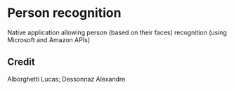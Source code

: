 # Person recognition
Native application allowing person (based on their faces) recognition (using Microsoft and Amazon APIs)
## Credit
Alborghetti Lucas; Dessonnaz Alexandre
